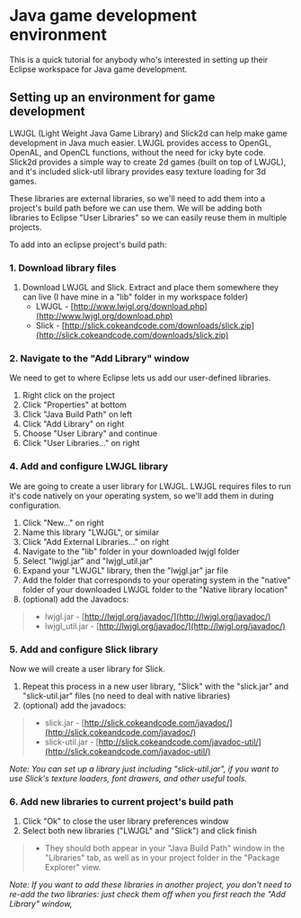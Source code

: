 # Java game development environment

This is a quick tutorial for anybody who's interested in setting up their Eclipse workspace for Java game development.

## Setting up an environment for game development

LWJGL (Light Weight Java Game Library) and Slick2d can help make game development in Java much easier. LWJGL provides access to OpenGL, OpenAL, and OpenCL functions, without the need for icky byte code. Slick2d provides a simple way to create 2d games (built on top of LWJGL), and it's included slick-util library provides easy texture loading for 3d games.

These libraries are external libraries, so we'll need to add them into a project's build path before we can use them. We will be adding both libraries to Eclipse "User Libraries" so we can easily reuse them in multiple projects.

To add into an eclipse project's build path:

### 1. Download library files

1. Download LWJGL and Slick. Extract and place them somewhere they can live (I have mine in a "lib" folder in my workspace folder)
	* LWJGL - [http://www.lwjgl.org/download.php](http://www.lwjgl.org/download.php)
	* Slick - [http://slick.cokeandcode.com/downloads/slick.zip](http://slick.cokeandcode.com/downloads/slick.zip)


### 2. Navigate to the "Add Library" window

We need to get to where Eclipse lets us add our user-defined libraries.

1. Right click on the project
2. Click "Properties" at bottom
3. Click "Java Build Path" on left
4. Click "Add Library" on right
5. Choose "User Library" and continue
6. Click "User Libraries…" on right
	
### 4. Add and configure LWJGL library

We are going to create a user library for LWJGL. LWJGL requires files to run it's code natively on your operating system, so we'll add them in during configuration.

1. Click "New…" on right
2. Name this library "LWJGL", or similar
3. Click "Add External Libraries…" on right
4. Navigate to the "lib" folder in your downloaded lwjgl folder
5. Select "lwjgl.jar" and "lwjgl_util.jar"
6. Expand your "LWJGL" library, then the "lwjgl.jar" jar file
7. Add the folder that corresponds to your operating system in the "native" folder of your downloaded LWJGL folder to the "Native library location"
8. (optional) add the Javadocs:

> * lwjgl.jar - [http://lwjgl.org/javadoc/](http://lwjgl.org/javadoc/)
> * lwjgl_util.jar - [http://lwjgl.org/javadoc/](http://lwjgl.org/javadoc/)

### 5. Add and configure Slick library

Now we will create a user library for Slick.

1. Repeat this process in a new user library, "Slick" with the "slick.jar" and "slick-util.jar" files (no need to deal with native libraries)
2. (optional) add the javadocs:

> * slick.jar - [http://slick.cokeandcode.com/javadoc/](http://slick.cokeandcode.com/javadoc/)
> * slick-util.jar - [http://slick.cokeandcode.com/javadoc-util/](http://slick.cokeandcode.com/javadoc-util/)

*Note: You can set up a library just including "slick-util.jar", if you want to use Slick's texture loaders, font drawers, and other useful tools.*


### 6. Add new libraries to current project's build path

1. Click "Ok" to close the user library preferences window
2. Select both new libraries ("LWJGL" and "Slick") and click finish

> * They should both appear in your "Java Build Path" window in the "Libraries" tab, as well as in your project folder in the "Package Explorer" view.

*Note: If you want to add these libraries in another project, you don't need to re-add the two libraries: just check them off when you first reach the "Add Library" window,*